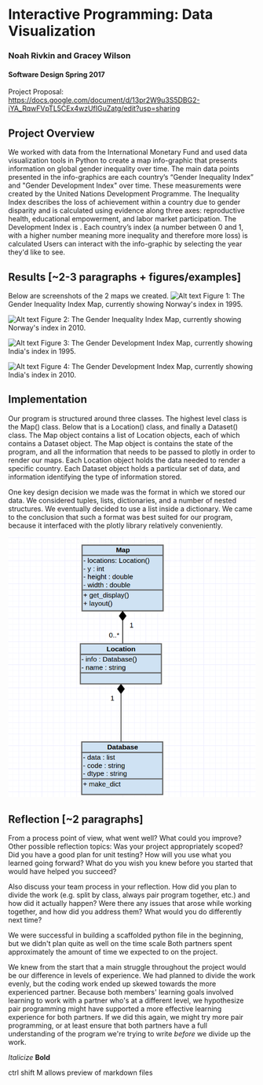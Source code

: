 # Interactive Programming: Data Visualization
### Noah Rivkin and Gracey Wilson
#### Software Design Spring 2017


Project Proposal: https://docs.google.com/document/d/13pr2W9u3S5DBG2-iYA_RqwFVpTL5CEx4wzUfIGuZatg/edit?usp=sharing

## Project Overview
We worked with data from the International Monetary Fund and used data visualization tools in Python to create a map info-graphic that presents information on global gender inequality over time. The main data points presented in the info-graphics are each country’s “Gender Inequality Index” and "Gender Development Index" over time. These measurements were created by the United Nations Development Programme. The Inequality Index describes the loss of achievement within a country due to gender disparity and is calculated using evidence along three axes: reproductive health, educational empowerment, and labor market participation. The Development Index is . Each country’s index (a number between 0 and 1, with a higher number meaning more inequality and therefore more loss) is calculated  Users can interact with the info-graphic by selecting the year they'd like to see.


## Results [~2-3 paragraphs + figures/examples]

Below are screenshots of the 2 maps we created.
![Alt text](/home/gracey/InteractiveProgramming/InequalityNorway1995.png)
Figure 1: The Gender Inequality Index Map, currently showing Norway's index in 1995.

![Alt text](/home/gracey/InteractiveProgramming/InequalityNorway2010.png)
Figure 2: The Gender Inequality Index Map, currently showing Norway's index in 2010.

![Alt text](/home/gracey/InteractiveProgramming/DevelopmentIndia1995.png)
Figure 3: The Gender Development Index Map, currently showing India's index in 1995.

![Alt text](/home/gracey/InteractiveProgramming/DevelopmentIndia2010.png)
Figure 4: The Gender Development Index Map, currently showing India's index in 2010.


## Implementation

Our program is structured around three classes. The highest level class is the Map() class. Below that is a Location() class, and finally a Dataset() class. The Map object contains a list of Location objects, each of which contains a Dataset object. The Map object is contains the state of the program, and all the information that needs to be passed to plotly in order to render our maps. Each Location object holds the data needed to render a specific country. Each Dataset object holds a particular set of data, and information identifying the type of information stored.

One key design decision we made was the format in which we stored our data. We considered tuples, lists, dictionaries, and a number of nested structures. We eventually decided to use a list inside a dictionary. We came to the conclusion that such a format was best suited for our program, because it interfaced with the plotly library relatively conveniently.

![alt text](https://github.com/graceyw/InteractiveProgramming/blob/master/UML_diagram.png "")

## Reflection [~2 paragraphs]

From a process point of view, what went well? What could you improve? Other possible reflection topics: Was your project appropriately scoped? Did you have a good plan for unit testing? How will you use what you learned going forward? What do you wish you knew before you started that would have helped you succeed?

Also discuss your team process in your reflection. How did you plan to divide the work (e.g. split by class, always pair program together, etc.) and how did it actually happen? Were there any issues that arose while working together, and how did you address them? What would you do differently next time?

We were successful in building a scaffolded python file in the beginning, but we didn't plan quite as well on the time scale
Both partners spent approximately the amount of time we expected to on the project.

We knew from the start that a main struggle throughout the project would be our difference in levels of experience. We had planned to divide the work evenly, but the coding work ended up skewed towards the more experienced partner. Because both members' learning goals involved learning to work with a partner who's at a different level, we hypothesize pair programming might have supported a more effective learning experience for both partners. If we did this again, we might try more pair programming, or at least ensure that both partners have a full understanding of the program we're trying to write *before* we divide up the work.


*Italicize*
**Bold**

ctrl shift M allows preview of markdown files
